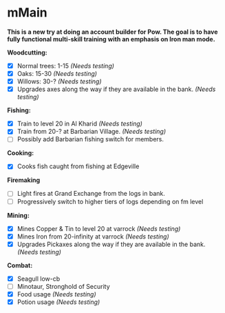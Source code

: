 # mMain
**This is a new try at doing an account builder for Pow. The goal is to have fully functional multi-skill training with an emphasis on Iron man mode.**

**Woodcutting:**
- [X] Normal trees: 1-15 *(Needs testing)*
- [X] Oaks: 15-30 *(Needs testing)*
- [X] Willows: 30-? *(Needs testing)*
- [X] Upgrades axes along the way if they are available in the bank. *(Needs testing)*

**Fishing:**
- [X] Train to level 20 in Al Kharid *(Needs testing)*
- [X] Train from 20-? at Barbarian Village. *(Needs testing)*
- [ ] Possibly add Barbarian fishing switch for members.

**Cooking:**
- [X] Cooks fish caught from fishing at Edgeville

**Firemaking**
- [ ] Light fires at Grand Exchange from the logs in bank.
- [ ] Progressively switch to higher tiers of logs depending on fm level

**Mining:**
- [X] Mines Copper & Tin to level 20 at varrock *(Needs testing)*
- [X] Mines Iron from 20-infinity at varrock *(Needs testing)*
- [X] Upgrades Pickaxes along the way if they are available in the bank. *(Needs testing)*

**Combat:**
- [X] Seagull low-cb
- [ ] Minotaur, Stronghold of Security
- [X] Food usage *(Needs testing)*
- [X] Potion usage *(Needs testing)*